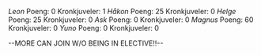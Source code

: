 *Leon*
  Poeng: 0
  Kronkjuveler: 1
*Håkon* 
  Poeng: 25
  Kronkjuveler: 0
*Helge* 
  Poeng: 25
  Kronkjuveler: 0
*Ask* 
  Poeng: 0
  Kronkjuveler: 0
*Magnus* 
  Poeng: 60
  Kronkjuveler: 0
*Yuno*
  Poeng: 0
  Kronkjuveler: 0
  
  --MORE CAN JOIN W/O BEING IN ELECTIVE!!--
